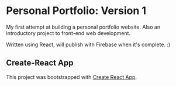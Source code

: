 # Personal Portfolio: Version 1

My first attempt at building a personal portfolio website. Also an introductory project to front-end web development.

Written using React, will publish with Firebase when it's complete. :)

## Create-React App

This project was bootstrapped with [Create React App](https://github.com/facebook/create-react-app).
